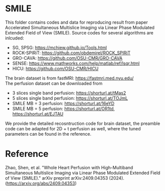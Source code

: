 # SMILE
This folder contains codes and data for reproducing result from paper Accelerated Simultaneous Multislice Imaging via Linear Phase Modulated Extended Field of View (SMILE).
Source codes for several algorithms are inlcuded:
- SG, SPSG: https://mchiew.github.io/Tools.html
- ROCK-SPIRiT: https://github.com/obdemirel/ROCK_SPIRiT
- GRO-CAVA: https://github.com/OSU-CMR/GRO-CAVA
- SENSE: https://www.mathworks.com/help/matlab/ref/lsqr.html
- HICU: https://github.com/OSU-CMR/HICU



The brain dataset is from fastMRI: https://fastmri.med.nyu.edu/  
The perfusion dataset can be downloaded from 
- 3 slices single band perfusion: https://shorturl.at/tMas2
- 5 slices single band perfusion: https://shorturl.at/TOJmL
- SMILE MB = 3 perfusion: https://shorturl.at/16eYD
- SMILE MB = 5 perfusion: https://shorturl.at/OR1td, https://shorturl.at/EJTAU 

We provide the detailed recosntruction code for brain dataset, the preamble code can be adapted for 2D + t perfusion as well, where the tuned parameters can be found in the reference.

# Reference
Zhao, Shen, et al. "Whole Heart Perfusion with High-Multiband Simultaneous Multislice Imaging via Linear Phase Modulated Extended Field of View (SMILE)." arXiv preprint arXiv:2409.04353 (2024). (https://arxiv.org/abs/2409.04353)
